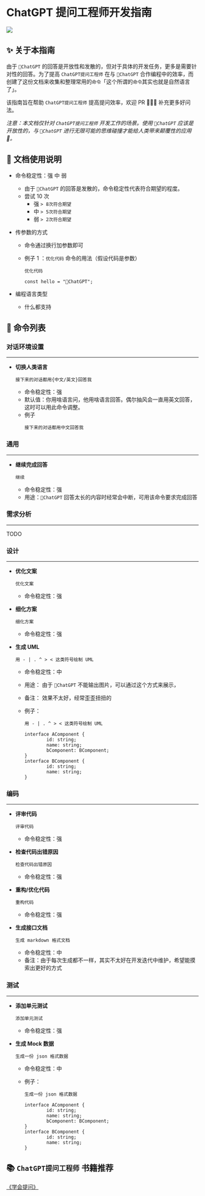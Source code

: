 # ChatGPT 提问工程师开发指南

<img src="https://img.shields.io/badge/-ChatGPT%20%E6%8F%90%E9%97%AE%E5%B7%A5%E7%A8%8B%E5%B8%88-%23198A7A">

## ✨ 关于本指南

由于 `🤖️ChatGPT` 的回答是开放性和发散的，但对于具体的开发任务，更多是需要针对性的回答。为了提高 `ChatGPT提问工程师` 在与 `🤖️ChatGPT` 合作编程中的效率，而创建了这份文档来收集和整理常用的`命令`「这个所谓的`命令`其实也就是自然语言了」。

该指南旨在帮助 `ChatGPT提问工程师` 提高提问效率，欢迎 PR 👏👏👏 补充更多好问法。

_注意：本文档仅针对 `ChatGPT提问工程师` 开发工作的场景。使用 `🤖️ChatGPT` 应该是开放性的，与 `🤖️ChatGPT` 进行无限可能的思维碰撞才能给人类带来颠覆性的应用 🌟。_

## 📃 文档使用说明

-   命令稳定性：强 中 弱

    -   由于 `🤖️ChatGPT` 的回答是发散的，命令稳定性代表符合期望的程度。
    -   尝试 10 次
        -   强 `> 8次符合期望`
        -   中 `> 5次符合期望`
        -   弱 `> 2次符合期望`

-   传参数的方式

    -   命令通过换行加参数即可
    -   例子 1 ：`优化代码` 命令的用法（假设代码是参数）

        ```
        优化代码

        const hello = "🤖️ChatGPT";
        ```

-   编程语言类型
    -   什么都支持

## 📃 命令列表

### 对话环境设置

---

-   **切换人类语言**

    ```
    接下来的对话都用{中文/英文}回答我
    ```

    -   命令稳定性：强
    -   默认值：你用啥语言问，他用啥语言回答。偶尔抽风会一直用英文回答，这时可以用此命令调整。
    -   例子
        ```
        接下来的对话都用中文回答我
        ```

### 通用

---

-   **继续完成回答**

    ```
    继续
    ```

    -   命令稳定性：强
    -   用途：`🤖️ChatGPT` 回答太长的内容时经常会中断，可用该命令要求完成回答

### 需求分析

---

TODO

### 设计

---

-   **优化文案**

    ```
    优化文案
    ```

    -   命令稳定性：强

-   **细化方案**

    ```
    细化方案
    ```

    -   命令稳定性：强

-   **生成 UML**

    ```
    用 - | . ^ > < 这类符号绘制 UML
    ```

    -   命令稳定性：中
    -   用途： 由于 `🤖️ChatGPT` 不能输出图片，可以通过这个方式来展示，
    -   备注： 效果不太好，经常歪歪扭扭的
    -   例子：

        ```
        用 - | . ^ > < 这类符号绘制 UML

        interface AComponent {
                id: string;
                name: string;
                bComponent: BComponent;
        }
        interface BComponent {
                id: string;
                name: string;
        }
        ```

### 编码

---

-   **评审代码**

    ```
    评审代码
    ```

    -   命令稳定性：强

-   **检查代码出错原因**

    ```
    检查代码出错原因
    ```

    -   命令稳定性：强

-   **重构/优化代码**

    ```
    重构代码
    ```

    -   命令稳定性：强

-   **生成接口文档**

    ```
    生成 markdown 格式文档
    ```

    -   命令稳定性：中
    -   备注：由于每次生成都不一样，其实不太好在开发迭代中维护，希望能摸索出更好的方式

### 测试

---

-   **添加单元测试**

    ```
    添加单元测试
    ```

    -   命令稳定性：强

-   **生成 Mock 数据**

    ```
    生成一份 json 格式数据
    ```

    -   命令稳定性：中
    -   例子：

        ```
        生成一份 json 格式数据

        interface AComponent {
                id: string;
                name: string;
                bComponent: BComponent;
        }
        interface BComponent {
                id: string;
                name: string;
        }
        ```

## 📚 `ChatGPT提问工程师` 书籍推荐

[《学会提问》](https://book.douban.com/subject/35513147/)
